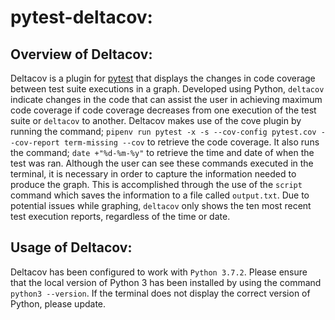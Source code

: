 # pytest-deltacov:
## Overview of Deltacov:

Deltacov is a plugin for [pytest](https://github.com/pytest-dev) that displays
the changes in code coverage between test suite executions in a graph. Developed using Python,
`deltacov` indicate changes in the code that can assist the user in achieving maximum
code coverage if code coverage decreases from one execution of the test suite or `deltacov` to another.
Deltacov makes use of the cove plugin by running the command; `pipenv run pytest -x -s --cov-config pytest.cov --cov-report term-missing --cov`
to retrieve the code coverage. It also runs the command; `date +"%d-%m-%y"` to retrieve the time and date of when
the test was ran. Although the user can see these commands executed in the terminal, it is necessary
in order to capture the information needed to produce the graph. This is accomplished through the
use of the `script` command which saves the information to a file called `output.txt`. Due to potential
issues while graphing, `deltacov` only shows the ten most recent test execution reports, regardless of
the time or date.

## Usage of Deltacov:

Deltacov has been configured to work with `Python 3.7.2`. Please ensure that the local version
of Python 3 has been installed by using the command `python3 --version`. If the terminal does not
display the correct version of Python, please update.
